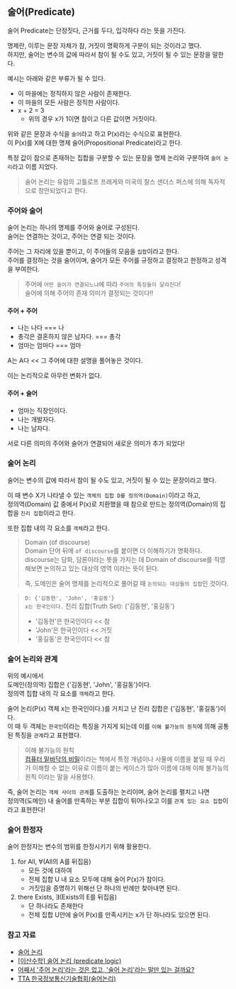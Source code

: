 ## 술어(Predicate)

술어 Predicate는 단정짓다, 근거를 두다, 입각하다 라는 뜻을 가진다.   

명제란, 이루는 문장 자체가 참, 거짓이 명확하게 구분이 되는 것이라고 했다.   
하지만, 술어는 변수의 값에 따라서 참이 될 수도 있고, 거짓이 될 수 있는 문장을 말한다.

예시는 아래와 같은 부류가 될 수 있다.
- 이 마을에는 정직하지 않은 사람이 존재한다.   
- 이 마을의 모든 사람은 정직한 사람이다.
- x + 2 = 3
  - 위의 경우 x가 1이면 참이고 다른 값이면 거짓이다.

위와 같은 문장과 수식을 `술어`라고 하고 P(x)라는 수식으로 표현한다.   
이 P(x)를 X에 대한 명제 술어(Propositional Predicate)라고 한다.

특정 값이 참으로 존재하는 집합을 구분할 수 있는 문장을 명제 논리와 구분하여 `술어 논리`라고 이름 지었다.

>술어 논리는 유럼의 고틀로프 프레게와 미국의 찰스 샌더스 퍼스에 의해 독자적으로 창안되었다고 한다.   

### 주어와 술어

술어 논리는 하나의 명제를 주어와 술어로 구성된다.   
술어는 연결하는 것이고, 주어는 연결 되는 것이다.

주어는 그 자리에 있을 뿐이고, 이 주어들의 모음을 `집합`이라고 한다.   
주어를 결정하는 것을 술어이며, 술어가 모든 주어를 규정하고 결정하고 한정하고 성격을 부여한다.

> 주어에 `어떤 술어가 연결되느냐`에 따라 `주어의 특징들이 달라진다`!   
> 술어에 의해 주어의 존재 의미가 결정되는 것이다!!



#### 주어 + 주어
- 나는 나다   === 나   
- 총각은 결혼하지 않은 남자다. === 총각   
- 엄마는 엄마다 === 엄마

A는 A다 << 그 주어에 대한 설명을 풀어놓은 것이다.

이는 논리적으로 아무런 변화가 없다.

#### 주어 + 술어

- 엄마는 직장인이다.   
- 나는 개발자다.   
- 나는 남자다.   

서로 다른 의미의 주어와 술어가 연결되어 새로운 의미가 추가 되었다!

### 술어 논리
술어는 변수의 값에 따라서 참이 될 수도 있고, 거짓이 될 수 있는 문장이라고 했다.   

이 때 변수 X가 나타낼 수 있는 `객체의 집합 D를 정의역(Domain)`이라고 하고,    
정의역(Domain) 값 중에서 P(x)로 치환했을 때 참으로 만드는 정의역(Domain)의 집합을 `진리 집합`이라고 한다.

또한 집합 내의 각 요소를 `객체`라고 한다.

>Domain (of discourse)   
> Domain 단어 뒤에 `of discourse`를 붙이면 더 이해하기가 명확하다.   
> discourse는 담화, 담론이라는 뜻을 가지는 데 Domain of discourse를 직영해보면 논의하고 있는 대상의 영역 이라는 뜻이 된다.
>
> 즉, 도메인은 술어 명제를 논리적으로 풀어갈 때 `논의되는 대상들의 집합`인 것이다.

> `D: {'김동현', 'John', '홍길동'}`   
> `x는 한국인이다.`
> 진리 집합(Truth Set): {'김동현', '홍길동'}
> - '김동현'은 한국인이다 << 참
> - 'John'은 한국인이다 << 거짓
> - '홍길동'은 한국인이다 << 참

### 술어 논리와 관계
위의 예시에서    
도메인(정의역) 집합은 {'김동현', 'John', '홍길동'}이다.   
정의역 집합 내의 각 요소를 `객체`라고 한다.   

술어 논리(P(x) 객체 x는 한국인이다.)를 거치고 난 진리 집합은 {'김동현', '홍길동'}이다.   
이 때 두 객체는 `한국인`이라는 특징을 가지게 되는데 이를 `이해 불가능의 원칙`에 의해 공통된 특징을 `관계`라고 표현했다. 

> 이해 불가능의 원칙   
> [컴퓨터 밑바닥의 비밀](https://product.kyobobook.co.kr/detail/S000212650856)이라는 책에서 특정 개념이나 사물에 이름을 붙일 때 우리가 이해할 수 없는 이유로 이름이 붙는 케이스가 많아 이름에 대해 이해 불가능의 원칙 이라는 말을 사용했다.

즉, 술어 논리는 `객체 사이의 관계`를 도출하는 논리이며, 술어 논리를 펼치고 나면    
정의역(도메인) 내 술어를 만족하는 부분 집합이 튀어나오고 이를 `관계 있는 요소 집합`이라고 표현한다!

### 술어 한정자
술어 한정자는 변수의 범위를 한정시키기 위해 활용한다.

1. for All, ∀(All의 A를 뒤집음)
   -  모든 것에 대하여
   - 전체 집합 U 내 요소 모두에 대해 술어 P(x)가 참이다.
   - 거짓임을 증명하기 위해선 단 하나의 반례만 찾아내면 된다.
2. there Exists, ∃(Exists의 E를 뒤집음)
   - 단 하나라도 존재한다
   - 전체 집합 U안에 술어 P(x)를 만족시키는 x가 단 하나라도 있으면 된다.


### 참고 자료
- [술어 논리](https://ko.wikipedia.org/wiki/%EC%88%A0%EC%96%B4_%EB%85%BC%EB%A6%AC)
- [[이산수학] 술어 논리 (predicate logic)](https://laurent.tistory.com/entry/%EC%9D%B4%EC%82%B0%EC%88%98%ED%95%99-%EC%88%A0%EC%96%B4-%EB%85%BC%EB%A6%AC-predicate-logic)
- [어째서 '주어 논리'라는 것은 없고, '술어 논리'라는 말만 있는 걸까요?](https://www.youtube.com/watch?v=AE0HxZ_Wer4&t=10s&ab_channel=%EC%BD%94%EB%94%94%EC%A0%95%EC%9D%98%EC%A7%80%EC%8B%9D%EC%B1%84%EB%84%90)
- [TTA 한국정보통신기술협회(술어논리)](http://terms.tta.or.kr/dictionary/dictionaryView.do?subject=%EC%88%A0%EC%96%B4+%EB%85%BC%EB%A6%AC)